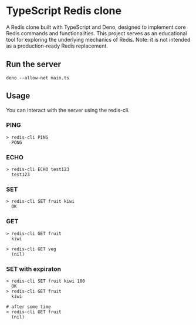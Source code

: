 # TypeScript Redis clone
A Redis clone built with TypeScript and Deno, designed to implement core Redis commands and functionalities. This project serves as an educational tool for exploring the underlying mechanics of Redis. Note: it is not intended as a production-ready Redis replacement.

## Run the server
```shell
deno --allow-net main.ts
```

## Usage
You can interact with the server using the redis-cli.

### PING
```shell
> redis-cli PING
  PONG
```

### ECHO
```shell
> redis-cli ECHO test123
  test123
```

### SET
```shell
> redis-cli SET fruit kiwi
  OK
```

### GET
```shell
> redis-cli GET fruit
  kiwi

> redis-cli GET veg
  (nil)
```

### SET with expiraton
```shell
> redis-cli SET fruit kiwi 100
  OK
> redis-cli GET fruit
  kiwi

# after some time
> redis-cli GET fruit
  (nil)
```




